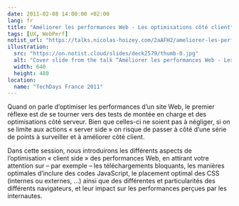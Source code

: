 ```yaml
---
date: 2011-02-08 14:00:00 +02:00
lang: fr
title: "Améliorer les performances Web - Les optimisations côté client"
tags: [UX, WebPerf]
notist_url: "https://talks.nicolas-hoizey.com/2aAFH2/ameliorer-les-performances-web-les-optimisations-cote-client"
illustration:
  src: "https://on.notist.cloud/slides/deck2579/thumb-0.jpg"
  alt: "Cover slide from the talk “Améliorer les performances Web - Les optimisations côté client”"
  width: 640
  height: 480
location:
  name: "TechDays France 2011"
---
```


Quand on parle d’optimiser les performances d’un site Web, le premier réflexe est de se tourner vers des tests de montée en charge et des optimisations côté serveur. Bien que celles-ci ne soient pas à négliger, si on se limite aux actions « server side » on risque de passer à côté d’une série de points à surveiller et à améliorer côté client.

Dans cette session, nous introduirons les différents aspects de l’optimisation « client side » des performances Web, en attirant votre attention sur – par exemple – les téléchargements bloquants, les manières optimales d’inclure des codes JavaScript, le placement optimal des CSS (internes ou externes, …) ainsi que des différentes et particularités des différents navigateurs, et leur impact sur les performances perçues par les internautes.


